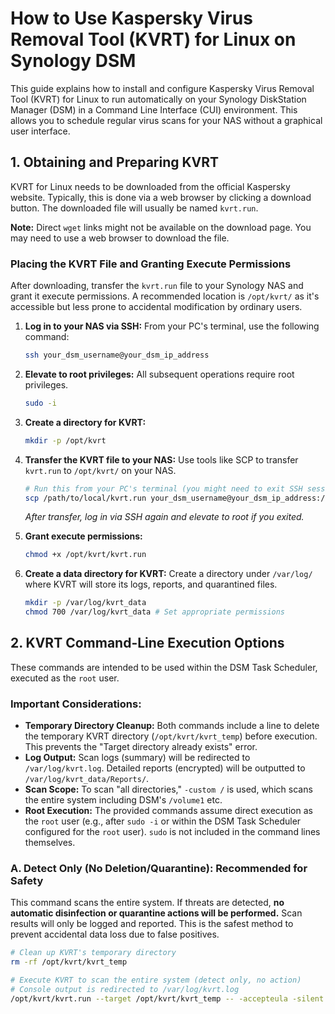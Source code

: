 # How to Use Kaspersky Virus Removal Tool (KVRT) for Linux on Synology DSM

This guide explains how to install and configure Kaspersky Virus Removal Tool (KVRT) for Linux to run automatically on your Synology DiskStation Manager (DSM) in a Command Line Interface (CUI) environment. This allows you to schedule regular virus scans for your NAS without a graphical user interface.

## 1. Obtaining and Preparing KVRT

KVRT for Linux needs to be downloaded from the official Kaspersky website. Typically, this is done via a web browser by clicking a download button. The downloaded file will usually be named `kvrt.run`.

**Note:** Direct `wget` links might not be available on the download page. You may need to use a web browser to download the file.

### Placing the KVRT File and Granting Execute Permissions

After downloading, transfer the `kvrt.run` file to your Synology NAS and grant it execute permissions. A recommended location is `/opt/kvrt/` as it's accessible but less prone to accidental modification by ordinary users.

1.  **Log in to your NAS via SSH:**
    From your PC's terminal, use the following command:
    ```bash
    ssh your_dsm_username@your_dsm_ip_address
    ```

2.  **Elevate to root privileges:**
    All subsequent operations require root privileges.
    ```bash
    sudo -i
    ```

3.  **Create a directory for KVRT:**
    ```bash
    mkdir -p /opt/kvrt
    ```

4.  **Transfer the KVRT file to your NAS:**
    Use tools like SCP to transfer `kvrt.run` to `/opt/kvrt/` on your NAS.
    ```bash
    # Run this from your PC's terminal (you might need to exit SSH session temporarily)
    scp /path/to/local/kvrt.run your_dsm_username@your_dsm_ip_address:/opt/kvrt/
    ```
    *After transfer, log in via SSH again and elevate to root if you exited.*

5.  **Grant execute permissions:**
    ```bash
    chmod +x /opt/kvrt/kvrt.run
    ```

6.  **Create a data directory for KVRT:**
    Create a directory under `/var/log/` where KVRT will store its logs, reports, and quarantined files.
    ```bash
    mkdir -p /var/log/kvrt_data
    chmod 700 /var/log/kvrt_data # Set appropriate permissions
    ```

## 2. KVRT Command-Line Execution Options

These commands are intended to be used within the DSM Task Scheduler, executed as the `root` user.

### Important Considerations:

* **Temporary Directory Cleanup:** Both commands include a line to delete the temporary KVRT directory (`/opt/kvrt/kvrt_temp`) before execution. This prevents the "Target directory already exists" error.
* **Log Output:** Scan logs (summary) will be redirected to `/var/log/kvrt.log`. Detailed reports (encrypted) will be outputted to `/var/log/kvrt_data/Reports/`.
* **Scan Scope:** To scan "all directories," `-custom /` is used, which scans the entire system including DSM's `/volume1` etc.
* **Root Execution:** The provided commands assume direct execution as the `root` user (e.g., after `sudo -i` or within the DSM Task Scheduler configured for the `root` user). `sudo` is not included in the command lines themselves.

### A. Detect Only (No Deletion/Quarantine): Recommended for Safety

This command scans the entire system. If threats are detected, **no automatic disinfection or quarantine actions will be performed.** Scan results will only be logged and reported. This is the safest method to prevent accidental data loss due to false positives.

```bash
# Clean up KVRT's temporary directory
rm -rf /opt/kvrt/kvrt_temp

# Execute KVRT to scan the entire system (detect only, no action)
# Console output is redirected to /var/log/kvrt.log
/opt/kvrt/kvrt.run --target /opt/kvrt/kvrt_temp -- -accepteula -silent -custom / -d /var/log/kvrt_data > /var/log/kvrt.log 2>&1
